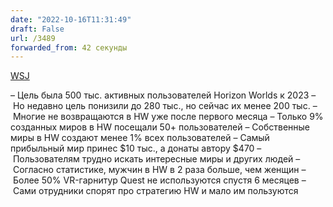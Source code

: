 ```yaml
---
date: "2022-10-16T11:31:49"
draft: False
url: /3489
forwarded_from: 42 секунды
---
```


[WSJ](https://www.wsj.com/articles/meta-metaverse-horizon-worlds-zuckerberg-facebook-internal-documents-11665778961)

– Цель была 500 тыс. активных пользователей Horizon Worlds к 2023
– Но недавно цель понизили до 280 тыс., но сейчас их менее 200 тыс.
– Многие не возвращаются в HW уже после первого месяца
– Только 9% созданных миров в HW посещали 50+ пользователей
– Собственные миры в HW создают менее 1% всех пользователей
– Самый прибыльный мир принес $10 тыс., а донаты автору $470
– Пользователям трудно искать интересные миры и других людей
– Согласно статистике, мужчин в HW в 2 раза больше, чем женщин
– Более 50% VR-гарнитур Quest не используются спустя 6 месяцев
– Сами отрудники спорят про стратегию HW и мало им пользуются
